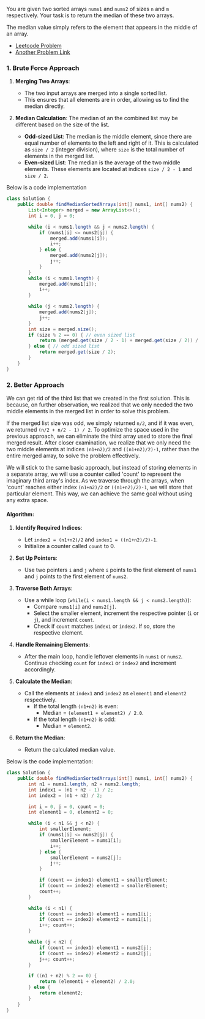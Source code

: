 You are given two sorted arrays `nums1` and `nums2` of sizes `n` and `m` respectively. Your task is to return the median of these two arrays.

The median value simply refers to the element that appears in the middle of an array.

- [Leetcode Problem](https://leetcode.com/problems/median-of-two-sorted-arrays/description/)
- [Another Problem Link](https://www.naukri.com/code360/problems/median-of-two-sorted-arrays_985294)

### 1. Brute Force Approach

1. **Merging Two Arrays**:
   - The two input arrays are merged into a single sorted list.
   - This ensures that all elements are in order, allowing us to find the median directly.

2. **Median Calculation**:
The median of an the combined list may be different based on the size of the list. 
   - **Odd-sized List**: The median is the middle element, since there are equal number of elements to the left and right of it. This is calculated as `size / 2` (integer division), where `size` is the total number of elements in the merged list.
   - **Even-sized List**: The median is the average of the two middle elements. These elements are located at indices `size / 2 - 1` and `size / 2`.

Below is a code implementation

```java
class Solution {
    public double findMedianSortedArrays(int[] nums1, int[] nums2) {
        List<Integer> merged = new ArrayList<>();
        int i = 0, j = 0;

        while (i < nums1.length && j < nums2.length) {
            if (nums1[i] <= nums2[j]) {
                merged.add(nums1[i]);
                i++;
            } else {
                merged.add(nums2[j]);
                j++;
            }
        }
        while (i < nums1.length) {
            merged.add(nums1[i]);
            i++;
        }

        while (j < nums2.length) {
            merged.add(nums2[j]);
            j++;
        }
        int size = merged.size();
        if (size % 2 == 0) { // even sized list
            return (merged.get(size / 2 - 1) + merged.get(size / 2)) / 2.0;
        } else { // odd sized list
            return merged.get(size / 2);
        }
    }
}
```


### 2. Better Approach

We can get rid of the third list that we created in the first solution. This is because, on further observation, we realized that we only needed the two middle elements in the merged list in order to solve this problem. 

If the merged list size was odd, we simply returned `n/2`, and if it was even, we returned `(n/2 + n/2 - 1) / 2`. To optimize the space used in the previous approach, we can eliminate the third array used to store the final merged result. After closer examination, we realize that we only need the two middle elements at indices `(n1+n2)/2` and `((n1+n2)/2)-1`, rather than the entire merged array, to solve the problem effectively.

We will stick to the same basic approach, but instead of storing elements in a separate array, we will use a counter called 'count' to represent the imaginary third array's index. As we traverse through the arrays, when 'count' reaches either index `(n1+n2)/2` or `((n1+n2)/2)-1`, we will store that particular element. This way, we can achieve the same goal without using any extra space.

#### Algorithm:

1. **Identify Required Indices**:
   - Let `index2 = (n1+n2)/2` and `index1 = ((n1+n2)/2)-1`.
   - Initialize a counter called `count` to 0.

2. **Set Up Pointers**:
   - Use two pointers `i` and `j` where `i` points to the first element of `nums1` and `j` points to the first element of `nums2`.

3. **Traverse Both Arrays**:
   - Use a while loop (`while(i < nums1.length && j < nums2.length)`):
     - Compare `nums1[i]` and `nums2[j]`.
     - Select the smaller element, increment the respective pointer (`i` or `j`), and increment `count`.
     - Check if `count` matches `index1` or `index2`. If so, store the respective element.

4. **Handle Remaining Elements**:
   - After the main loop, handle leftover elements in `nums1` or `nums2`. Continue checking `count` for `index1` or `index2` and increment accordingly.

5. **Calculate the Median**:
   - Call the elements at `index1` and `index2` as `element1` and `element2` respectively.
     - If the total length `(n1+n2)` is even:
       - Median = `(element1 + element2) / 2.0`.
     - If the total length `(n1+n2)` is odd:
       - Median = `element2`.

6. **Return the Median**:
   - Return the calculated median value.

Below is the code implementation:

```java
class Solution {
    public double findMedianSortedArrays(int[] nums1, int[] nums2) {
        int n1 = nums1.length, n2 = nums2.length;
        int index1 = (n1 + n2 - 1) / 2;
        int index2 = (n1 + n2) / 2;

        int i = 0, j = 0, count = 0;
        int element1 = 0, element2 = 0;

        while (i < n1 && j < n2) {
            int smallerElement;
            if (nums1[i] <= nums2[j]) {
                smallerElement = nums1[i];
                i++;
            } else {
                smallerElement = nums2[j];
                j++;
            }

            if (count == index1) element1 = smallerElement;
            if (count == index2) element2 = smallerElement;
            count++;
        }

        while (i < n1) {
            if (count == index1) element1 = nums1[i];
            if (count == index2) element2 = nums1[i];
            i++; count++;
        }

        while (j < n2) {
            if (count == index1) element1 = nums2[j];
            if (count == index2) element2 = nums2[j];
            j++; count++;
        }

        if ((n1 + n2) % 2 == 0) {
            return (element1 + element2) / 2.0;
        } else {
            return element2;
        }
    }
}
```

